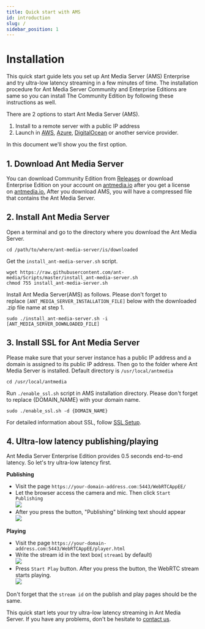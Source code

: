 ```yaml
---
title: Quick start with AMS
id: introduction
slug: /
sidebar_position: 1
---
```

# Installation

This quick start guide lets you set up Ant Media Server (AMS) Enterprise and try ultra-low latency streaming in a few minutes of time. The installation procedure for Ant Media Server Community and Enterprise Editions are same so you can install The Community Edition by following these instructions as well.


<VideoPlayer video="https://www.youtube.com/embed/EH6v-yUyzjU" youtube="true" />

There are 2 options to start Ant Media Server (AMS).

1.  Install to a remote server with a public IP address
2.  Launch in [AWS](https://aws.amazon.com/marketplace/search/results?x=0&y=0&searchTerms=Ant+Media+Server&page=1&ref_=nav_search_box), [Azure](https://azuremarketplace.microsoft.com/en-us/marketplace/apps/antmedia.ant_media_server_enterprise?tab=Overview), [DigitalOcean](https://marketplace.digitalocean.com/apps/ant-media-server-enterprise-edition) or another service provider.

In this document we'll show you the first option.

## 1. Download Ant Media Server

You can download Community Edition from [Releases](https://github.com/ant-media/Ant-Media-Server/releases) or download Enterprise Edition on your account on [antmedia.io](https://antmedia.io/) after you get a license on [antmedia.io.](https://antmedia.io/) After you download AMS, you will have a compressed file that contains the Ant Media Server.

## 2. Install Ant Media Server

Open a terminal and go to the directory where you download the Ant Media Server.


```shell
cd /path/to/where/ant-media-server/is/downloaded
```

Get the `install_ant-media-server.sh` script.



```shell
wget https://raw.githubusercontent.com/ant-media/Scripts/master/install_ant-media-server.sh 
chmod 755 install_ant-media-server.sh
```

Install Ant Media Server(AMS) as follows. Please don't forget to replace `[ANT_MEDIA_SERVER_INSTALLATION_FILE]` below with the downloaded .zip file name at step 1.


```shell
sudo ./install_ant-media-server.sh -i [ANT_MEDIA_SERVER_DOWNLOADED_FILE] 
```

## 3. Install SSL for Ant Media Server

Please make sure that your server instance has a public IP address and a domain is assigned to its public IP address. Then go to the folder where Ant Media Server is installed. Default directory is `/usr/local/antmedia`


```shell
cd /usr/local/antmedia
```

Run ```./enable_ssl.sh``` script in AMS installation directory. Please don't forget to replace {DOMAIN_NAME} with your domain name.



```shell
sudo ./enable_ssl.sh -d {DOMAIN_NAME}
```

For detailed information about SSL, follow [SSL Setup](https://portal.document360.io/v1/docs/setting-up-ssl).

## 4. Ultra-low latency publishing/playing

Ant Media Server Enterprise Edition provides 0.5 seconds end-to-end latency. So let's try ultra-low latency first.

**Publishing**

-   Visit the page `https://your-domain-address.com:5443/WebRTCAppEE/`
-   Let the browser access the camera and mic. Then click `Start Publishing`  
    ![](@site/static/img/1_Open_WebRTCAppEE_and_Let_Browser_Access_Cam_and_Mic.jpg)
-   After you press the button, "Publishing" blinking text should appear  
    ![](@site/static/img/2_Press_Publish_Button.jpg)

**Playing**

-   Visit the page `https://your-domain-address.com:5443/WebRTCAppEE/player.html`
-   Write the stream id in the text box( `stream1` by default)  
    ![](@site/static/img/3_Go_to_Play_Page.jpg)
-   Press `Start Play` button. After you press the button, the WebRTC stream starts playing.  
    ![](@site/static/img/4_Press_Start_Play_Button.jpg)

<InfoBox>
Don't forget that the <code>stream id</code> on the publish and play pages should be the same.
</InfoBox>

This quick start lets your try ultra-low latency streaming in Ant Media Server. If you have any problems, don't be hesitate to [contact us](https://antmedia.io/#contact).